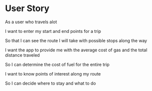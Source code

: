 # User Story

As a user who travels alot

I want to enter my start and end points for a trip

So that I can see the route I will take with possible stops along the way

I want the app to provide me with the average cost of gas and the total distance traveled

So I can determine the cost of fuel for the entire trip

I want to know points of interest along my route

So I can decide where to stay and what to do 

